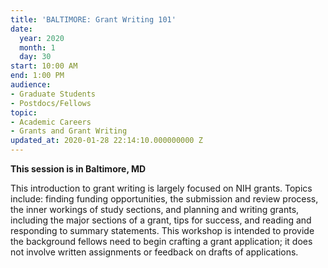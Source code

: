 ```yaml
---
title: 'BALTIMORE: Grant Writing 101'
date:
  year: 2020
  month: 1
  day: 30
start: 10:00 AM
end: 1:00 PM
audience:
- Graduate Students
- Postdocs/Fellows
topic:
- Academic Careers
- Grants and Grant Writing
updated_at: 2020-01-28 22:14:10.000000000 Z
---
```

**This session is in Baltimore, MD**

This introduction to grant writing is largely focused on NIH grants.
Topics include: finding funding opportunities, the submission and review
process, the inner workings of study sections, and planning and writing
grants, including the major sections of a grant, tips for success, and
reading and responding to summary statements. This workshop is intended
to provide the background fellows need to begin crafting a grant
application; it does not involve written assignments or feedback on
drafts of applications.
